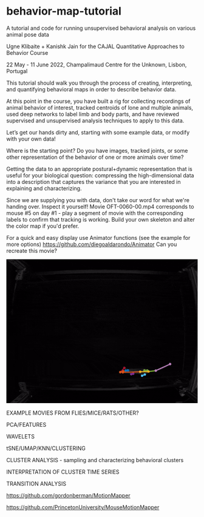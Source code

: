 # behavior-map-tutorial
A tutorial and code for running unsupervised behavioral analysis on various animal pose data

Ugne Klibaite + Kanishk Jain for the CAJAL Quantitative Approaches to Behavior Course

22 May - 11 June 2022, Champalimaud Centre for the Unknown, Lisbon, Portugal


This tutorial should walk you through the process of creating, interpreting, and quantifying behavioral maps in order to describe behavior data. 

At this point in the course, you have built a rig for collecting recordings of animal behavior of interest, tracked centroids of lone and multiple animals, used deep networks to label limb and body parts, and have reviewed supervised and unsupervised analysis techniques to apply to this data. 


Let’s get our hands dirty and, starting with some example data, or modify with your own data!



Where is the starting point? Do you have images, tracked joints, or some other representation of the behavior of one or more animals over time? 


Getting the data to an appropriate postural+dynamic representation that is useful for your biological question: compressing the high-dimensional data into a description that captures the variance that you are interested in explaining and characterizing. 


Since we are supplying you with data, don't take our word for what we're handing over. Inspect it yourself!
Movie OFT-0060-00.mp4 corresponds to mouse #5 on day #1 - play a segment of movie with the corresponding labels to confirm that tracking is working.
Build your own skeleton and alter the color map if you'd prefer. 

For a quick and easy display use Animator functions (see the example for more options) 
https://github.com/diegoaldarondo/Animator
Can you recreate this movie?

![](ExampleMovie.gif)





EXAMPLE MOVIES FROM FLIES/MICE/RATS/OTHER?


PCA/FEATURES

WAVELETS

tSNE/UMAP/KNN/CLUSTERING

CLUSTER ANALYSIS - sampling and characterizing behavioral clusters

INTERPRETATION OF CLUSTER TIME SERIES 

TRANSITION ANALYSIS








https://github.com/gordonberman/MotionMapper

https://github.com/PrincetonUniversity/MouseMotionMapper





















